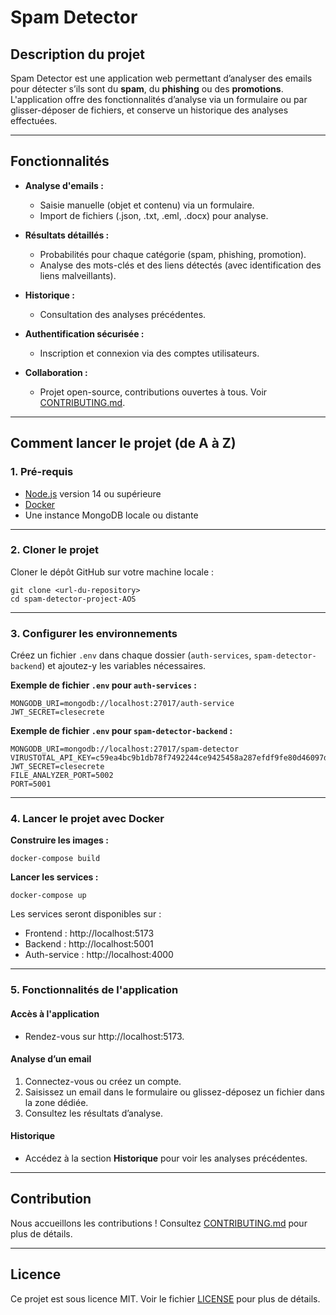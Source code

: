 # Spam Detector

## Description du projet

Spam Detector est une application web permettant d’analyser des emails pour détecter s’ils sont du **spam**, du **phishing** ou des **promotions**. L'application offre des fonctionnalités d’analyse via un formulaire ou par glisser-déposer de fichiers, et conserve un historique des analyses effectuées.

---

## Fonctionnalités

- **Analyse d'emails :**
  - Saisie manuelle (objet et contenu) via un formulaire.
  - Import de fichiers (.json, .txt, .eml, .docx) pour analyse.

- **Résultats détaillés :**
  - Probabilités pour chaque catégorie (spam, phishing, promotion).
  - Analyse des mots-clés et des liens détectés (avec identification des liens malveillants).

- **Historique :**
  - Consultation des analyses précédentes.

- **Authentification sécurisée :**
  - Inscription et connexion via des comptes utilisateurs.

- **Collaboration :**
  - Projet open-source, contributions ouvertes à tous. Voir [CONTRIBUTING.md](CONTRIBUTING.md).

---

## Comment lancer le projet (de A à Z)

### 1. **Pré-requis**

- [Node.js](https://nodejs.org/) version 14 ou supérieure
- [Docker](https://www.docker.com/)
- Une instance MongoDB locale ou distante

---

### 2. **Cloner le projet**

Cloner le dépôt GitHub sur votre machine locale :

```
git clone <url-du-repository>
cd spam-detector-project-AOS
```

---

### 3. **Configurer les environnements**

Créez un fichier `.env` dans chaque dossier (`auth-services`, `spam-detector-backend`) et ajoutez-y les variables nécessaires.

**Exemple de fichier `.env` pour `auth-services` :**

```
MONGODB_URI=mongodb://localhost:27017/auth-service
JWT_SECRET=clesecrete
```

**Exemple de fichier `.env` pour `spam-detector-backend` :**

```
MONGODB_URI=mongodb://localhost:27017/spam-detector
VIRUSTOTAL_API_KEY=c59ea4bc9b1db78f7492244ce9425458a287efdf9fe80d46097d0c11aaad2712
JWT_SECRET=clesecrete
FILE_ANALYZER_PORT=5002
PORT=5001
```

---

### 4. **Lancer le projet avec Docker**

**Construire les images :**

```
docker-compose build
```

**Lancer les services :**

```
docker-compose up
```

Les services seront disponibles sur :

- Frontend : http://localhost:5173
- Backend : http://localhost:5001
- Auth-service : http://localhost:4000

---

### 5. **Fonctionnalités de l'application**

#### Accès à l'application

- Rendez-vous sur http://localhost:5173.

#### Analyse d’un email

1. Connectez-vous ou créez un compte.
2. Saisissez un email dans le formulaire ou glissez-déposez un fichier dans la zone dédiée.
3. Consultez les résultats d’analyse.

#### Historique

- Accédez à la section **Historique** pour voir les analyses précédentes.

---

## Contribution

Nous accueillons les contributions ! Consultez [CONTRIBUTING.md](CONTRIBUTING.md) pour plus de détails.

---

## Licence

Ce projet est sous licence MIT. Voir le fichier [LICENSE](LICENSE) pour plus de détails.
